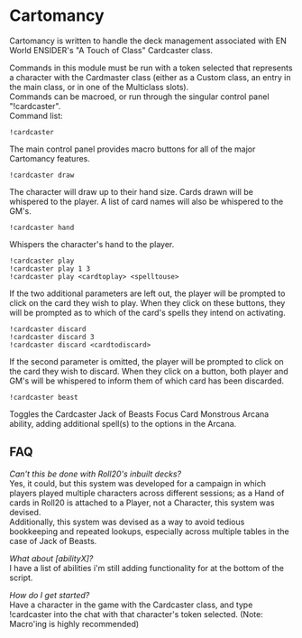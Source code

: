 # Cartomancy
Cartomancy is written to handle the deck management associated with EN World ENSIDER's "A Touch of Class" Cardcaster class.

Commands in this module must be run with a token selected that represents a character with the Cardmaster class (either as a Custom class, an entry in the main class, or in one of the Multiclass slots).  
Commands can be macroed, or run through the singular control panel "!cardcaster".  
Command list:
```
!cardcaster
```
The main control panel provides macro buttons for all of the major Cartomancy features.

```
!cardcaster draw
```
The character will draw up to their hand size. Cards drawn will be whispered to the player. A list of card names will also be whispered to the GM's.

```
!cardcaster hand
```
Whispers the character's hand to the player.

```
!cardcaster play
!cardcaster play 1 3
!cardcaster play <cardtoplay> <spelltouse>
```
If the two additional parameters are left out, the player will be prompted to click on the card they wish to play. When they click on these buttons, they will be prompted as to which of the card's spells they intend on activating.

```
!cardcaster discard
!cardcaster discard 3
!cardcaster discard <cardtodiscard>
```
If the second parameter is omitted, the player will be prompted to click on the card they wish to discard. When they click on a button, both player and GM's will be whispered to inform them of which card has been discarded.


```
!cardcaster beast
```
Toggles the Cardcaster Jack of Beasts Focus Card Monstrous Arcana ability, adding additional spell(s) to the options in the Arcana.


## FAQ
*Can't this be done with Roll20's inbuilt decks?*  
Yes, it could, but this system was developed for a campaign in which players played multiple characters across different sessions; as a Hand of cards in Roll20 is attached to a Player, not a Character, this system was devised.  
Additionally, this system was devised as a way to avoid tedious bookkeeping and repeated lookups, especially across multiple tables in the case of Jack of Beasts.

*What about [abilityX]?*  
I have a list of abilities i'm still adding functionality for at the bottom of the script.

*How do I get started?*  
Have a character in the game with the Cardcaster class, and type !cardcaster into the chat with that character's token selected. (Note: Macro'ing is highly recommended)

